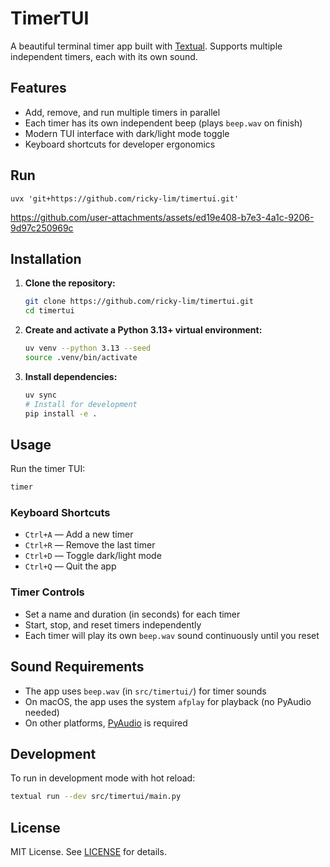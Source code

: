# TimerTUI

A beautiful terminal timer app built with [Textual](https://www.textualize.io/). Supports multiple independent timers, each with its own sound.

## Features

- Add, remove, and run multiple timers in parallel
- Each timer has its own independent beep (plays `beep.wav` on finish)
- Modern TUI interface with dark/light mode toggle
- Keyboard shortcuts for developer ergonomics

## Run 

```
uvx 'git+https://github.com/ricky-lim/timertui.git'
```



https://github.com/user-attachments/assets/ed19e408-b7e3-4a1c-9206-9d97c250969c



## Installation

1. **Clone the repository:**
	```sh
	git clone https://github.com/ricky-lim/timertui.git
	cd timertui
	```
2. **Create and activate a Python 3.13+ virtual environment:**
	```sh
    uv venv --python 3.13 --seed
	source .venv/bin/activate
	```
3. **Install dependencies:**
	```sh
    uv sync
    # Install for development
	pip install -e .
	```

## Usage

Run the timer TUI:

```sh
timer
```

### Keyboard Shortcuts

- `Ctrl+A` — Add a new timer
- `Ctrl+R` — Remove the last timer
- `Ctrl+D` — Toggle dark/light mode
- `Ctrl+Q` — Quit the app

### Timer Controls

- Set a name and duration (in seconds) for each timer
- Start, stop, and reset timers independently
- Each timer will play its own `beep.wav` sound continuously until you reset

## Sound Requirements

- The app uses `beep.wav` (in `src/timertui/`) for timer sounds
- On macOS, the app uses the system `afplay` for playback (no PyAudio needed)
- On other platforms, [PyAudio](https://people.csail.mit.edu/hubert/pyaudio/) is required

## Development

To run in development mode with hot reload:

```sh
textual run --dev src/timertui/main.py
```

## License

MIT License. See [LICENSE](LICENSE) for details.
